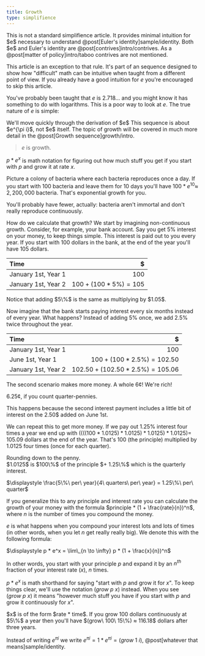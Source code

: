 ```yaml
---
title: Growth
type: simplifience
---
```


<div class="caution" markdown="block">
This is not a standard simplifience article. It provides minimal intuition for $e$ necessary to understand @post[Euler's identity]sample/identity. Both $e$ and Euler's identity are @post[contrives]intro/contrives. As a @post[matter of policy]intro/taboo contrives are not mentioned.

This article is an exception to that rule. It's part of an sequence designed to show how "difficult" math can be intuitive when taught from a different point of view. If you already have a good intuition for $e$ you're encouraged to skip this article.
</div>

You've probably been taught that $e$ is $2.718...$ and you might know it has something to do with logarithms. This is a poor way to look at $e$. The true nature of $e$ is simple:

<aside class="info" markdown="block">
We'll move quickly through the derivation of $e$ This sequence is about $e^{\pi i}$, not $e$ itself. The topic of growth will be covered in much more detail in the @post[Growth sequence]growth/intro.
</aside>

> $e$ is growth.

$p * e^x$ is math notation for figuring out how much stuff you get if you start with $p$ and grow it at rate $x$.

Picture a colony of bacteria where each bacteria reproduces once a day. If you start with 100 bacteria and leave them for 10 days you'll have $100 * e^{10} ≈$ <span class="info" markdown="inline">$2,200,000$ bacteria</span>. That's exponential growth for you.

<aside class="info" markdown="block">
You'll probably have fewer, actually: bacteria aren't immortal and don't really reproduce continuously.
</aside>

How do we calculate that growth? We start by imagining non-continuous growth. Consider, for example, your bank account. Say you get $5\%$ interest on your money, to keep things simple. This interest is paid out to you every year. If you start with $100$ dollars in the bank, at the end of the year you'll have $105$ dollars.

| Time                |                         $ |
|:--------------------|--------------------------:|
| January 1st, Year 1 |                     $100$ |
| January 1st, Year 2 | $100 + (100 * 5\%) = 105$ |

<aside class="info" markdown="block">
Notice that adding $5\%$ is the same as multiplying by $1.05$.
</aside>



Now imagine that the bank starts paying interest every six months instead of every year. What happens? Instead of adding 5% once, we add 2.5% twice throughout the year.

| Time                |                                    $ |
|:--------------------|-------------------------------------:|
| January 1st, Year 1 |                                $100$ |
| June 1st, Year 1    |       $100 + (100 * 2.5\%) = 102.50$ |
| January 1st, Year 2 | $102.50 + (102.50 * 2.5\%) = 105.06$ |

The second scenario makes more money. A <span class="info" markdown="inline">whole 6¢</span>! We're rich!

<aside class="info" markdown="block">
6.25¢, if you count quarter-pennies.
</aside>

This happens because the second interest payment includes a little bit of interest on the 2.50\$ added on June 1st.

We can repeat this to get more money. If we pay out 1.25% interest four times a year we end up with $((((100 * 1.0125) * 1.0125) * 1.0125) * 1.0125) =$ <span class="info">$105.09$</span> dollars at the end of the year. That's $100$ (the principle) multiplied by <span class="info" markdown="inline">$1.0125$</span> four times (once for each quarter).

<aside class="info" markdown="block">
Rounding down to the penny.
</aside>

<aside class="info" markdown="block">
$1.0125$ is $100\%$ of the principle $+ 1.25\%$ which is the quarterly interest.

$\displaystyle \frac{5\%\ per\ year}{4\ quarters\ per\ year} = 1.25\%\ per\ quarter$
</aside>

<!--TODO: picture like the one in better explained.-->

If you generalize this to any principle and interest rate you can calculate the growth of your money with the formula $principle * (1 + \frac{rate}{n})^n$, where $n$ is the number of times you compound the money.

$e$ is what happens when you compound your interest lots and lots of times (in other words, when you let $n$ get really really big). We denote this with the following formula:

$\displaystyle p * e^x = \lim\_{n \to \infty} p * (1 + \frac{x}{n})^n$

In other words, you start with your principle $p$ and expand it by an <span class="info" markdown="inline">$n^{th}$ fraction of your interest rate ($x$)</span>, $n$ times.

$p * e^x$ is math shorthand for saying "start with $p$ and grow it for $x$". To keep things clear, we'll use the notation $(grow\ p\ x)$ instead. When you see $(grow\ p\ x)$ it means "however much stuff you have if you start with $p$ and grow it continuously <span class="info" markdown="inline">for $x$</span>".

<aside class="info" markdown="block">
$x$ is of the form $rate * time$. If you grow 100 dollars continuously at $5\%$ a year then you'll have $(grow\ 100\ 15\%) ≈ 116.18$ dollars after three years.
</aside>

Instead of writing $e^{\pi i}$ we write $e^{\pi i} = 1 * e^{\pi i} = (grow\ 1\ i)$, @post[whatever that means]sample/identity.
